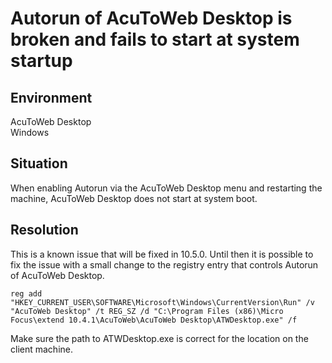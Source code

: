 # Autorun of AcuToWeb Desktop is broken and fails to start at system startup
## Environment
AcuToWeb Desktop  
Windows  

## Situation
When enabling Autorun via the AcuToWeb Desktop menu and restarting the machine, AcuToWeb Desktop does not start at system boot.  

## Resolution
This is a known issue that will be fixed in 10.5.0. Until then it is possible to fix the issue with a small change to the registry entry that controls Autorun of AcuToWeb Desktop.  

```
reg add "HKEY_CURRENT_USER\SOFTWARE\Microsoft\Windows\CurrentVersion\Run" /v "AcuToWeb Desktop" /t REG_SZ /d "C:\Program Files (x86)\Micro Focus\extend 10.4.1\AcuToWeb\AcuToWeb Desktop\ATWDesktop.exe" /f
```

Make sure the path to ATWDesktop.exe is correct for the location on the client machine.  